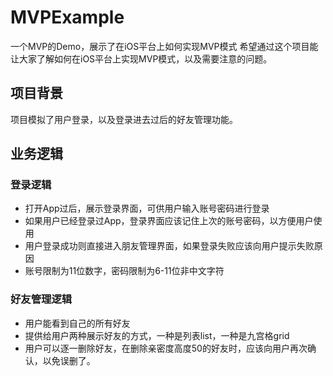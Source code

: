 # MVPExample
一个MVP的Demo，展示了在iOS平台上如何实现MVP模式
希望通过这个项目能让大家了解如何在iOS平台上实现MVP模式，以及需要注意的问题。

## 项目背景
项目模拟了用户登录，以及登录进去过后的好友管理功能。

## 业务逻辑
### 登录逻辑
- 打开App过后，展示登录界面，可供用户输入账号密码进行登录
- 如果用户已经登录过App，登录界面应该记住上次的账号密码，以方便用户使用
- 用户登录成功则直接进入朋友管理界面，如果登录失败应该向用户提示失败原因
- 账号限制为11位数字，密码限制为6-11位非中文字符

### 好友管理逻辑
- 用户能看到自己的所有好友
- 提供给用户两种展示好友的方式，一种是列表list，一种是九宫格grid
- 用户可以逐一删除好友，在删除亲密度高度50的好友时，应该向用户再次确认，以免误删了。


